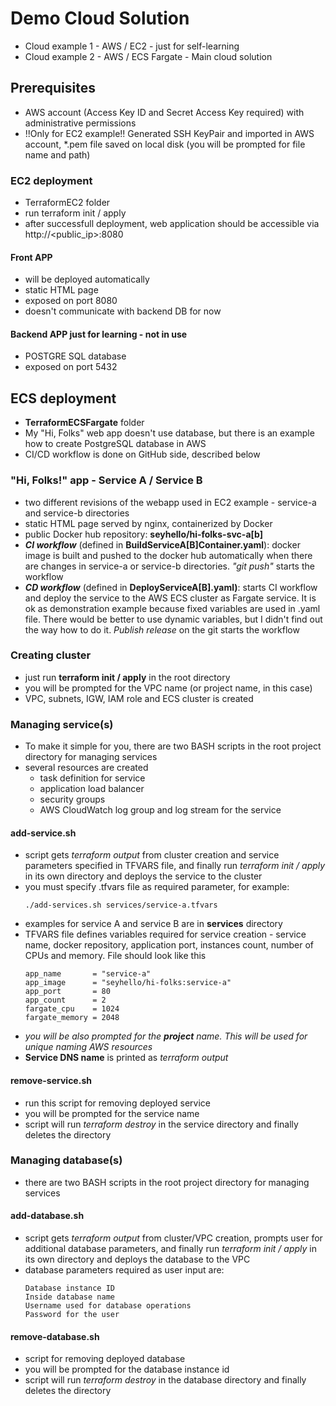 # Demo Cloud Solution
- Cloud example 1 - AWS / EC2 - just for self-learning
- Cloud example 2 - AWS / ECS Fargate - Main cloud solution

## Prerequisites
- AWS account (Access Key ID and Secret Access Key required) with administrative permissions
- !!Only for EC2 example!! Generated SSH KeyPair and imported in AWS account, *.pem file saved on local disk (you will be prompted for file name and path)

### EC2 deployment
- TerraformEC2 folder
- run terraform init / apply
- after successfull deployment, web application should be accessible via http://<public_ip>:8080

#### Front APP
- will be deployed automatically
- static HTML page
- exposed on port 8080
- doesn't communicate with backend DB for now

#### Backend APP just for learning - not in use
- POSTGRE SQL database
- exposed on port 5432

## ECS deployment
- **TerraformECSFargate** folder
- My "Hi, Folks" web app doesn't use database, but there is an example how to create PostgreSQL database in AWS
- CI/CD workflow is done on GitHub side, described below

### "Hi, Folks!" app - Service A / Service B
- two different revisions of the webapp used in EC2 example - service-a and service-b directories
- static HTML page served by nginx, containerized by Docker
- public Docker hub repository: **seyhello/hi-folks-svc-a[b]** 
- **_CI workflow_** (defined in **BuildServiceA[B]Container.yaml**): docker image is built and pushed to the docker hub automatically when there are changes in service-a or service-b directories. *"git push"* starts the workflow
- **_CD workflow_** (defined in **DeployServiceA[B].yaml)**: starts CI workflow and deploy the service to the AWS ECS cluster as Fargate service. It is ok as demonstration example because fixed variables are used in .yaml file. There would be better to use dynamic variables, but I didn't find out the way how to do it. *Publish release* on the git starts the workflow 

### Creating cluster
- just run **terraform init / apply** in the root directory
- you will be prompted for the VPC name (or project name, in this case)
- VPC, subnets, IGW, IAM role and ECS cluster is created

### Managing service(s)
- To make it simple for you, there are two BASH scripts in the root project directory for managing services
- several resources are created
  - task definition for service
  - application load balancer
  - security groups
  - AWS CloudWatch log group and log stream for the service

#### add-service.sh
- script gets *terraform output* from cluster creation and service parameters specified in TFVARS file, and finally run *terraform init / apply* in its own directory and deploys the service to the cluster
- you must specify <service>.tfvars file as required parameter, for example:
  ```
  ./add-services.sh services/service-a.tfvars
  ```
- examples for service A and service B are in **services** directory
- TFVARS file defines variables required for service creation - service name, docker repository, application port, instances count, number of CPUs and memory. File should look like this
  ```
  app_name       = "service-a"
  app_image      = "seyhello/hi-folks:service-a"
  app_port       = 80
  app_count      = 2
  fargate_cpu    = 1024
  fargate_memory = 2048
  ```
- *you will be also prompted for the **project** name. This will be used for unique naming AWS resources*
- **Service DNS name** is printed as *terraform output* 
  
#### remove-service.sh
- run this script for removing deployed service
- you will be prompted for the service name
- script will run *terraform destroy* in the service directory and finally deletes the directory

### Managing database(s)
- there are two BASH scripts in the root project directory for managing services

#### add-database.sh
- script gets *terraform output* from cluster/VPC creation, prompts user for additional database parameters, and finally run *terraform init / apply* in its own directory and deploys the database to the VPC
- database parameters required as user input are:
  ```
  Database instance ID
  Inside database name
  Username used for database operations
  Password for the user
  ```

#### remove-database.sh
- script for removing deployed database
- you will be prompted for the database instance id
- script will run *terraform destroy* in the database directory and finally deletes the directory
